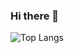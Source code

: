 ### Hi there 👋

![Top Langs](https://github-readme-stats.vercel.app/api/top-langs/?username=WnndGws&theme=buefy&layout=compact)

<!--
**WnndGws/WnndGws** is a ✨ _special_ ✨ repository because its `README.md` (this file) appears on your GitHub profile.

Here are some ideas to get you started:

- 🔭 I’m currently working on ...
- 🌱 I’m currently learning ...
- 👯 I’m looking to collaborate on ...
- 🤔 I’m looking for help with ...
- 💬 Ask me about ...
- 📫 How to reach me: ...
- 😄 Pronouns: ...
- ⚡ Fun fact: ...
-->
